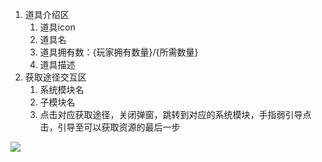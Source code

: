 1. 道具介绍区
    1. 道具icon
    2. 道具名
    3. 道具拥有数：{玩家拥有数量}/{所需数量}
    4. 道具描述
2. 获取途径交互区
    1. 系统模块名
    2. 子模块名
    3. 点击对应获取途径，关闭弹窗，跳转到对应的系统模块，手指弱引导点击，引导至可以获取资源的最后一步

![](https://cdn.nlark.com/yuque/0/2024/png/26927517/1714977148528-17e69312-44f8-421e-b584-089bfccc6b6a.png?x-oss-process=image%2Fformat%2Cwebp%2Fresize%2Cw_555%2Climit_0)

